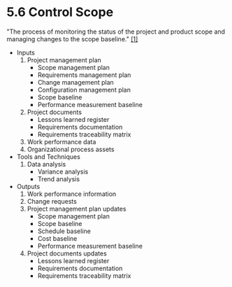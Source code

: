 # 5.6 Control Scope

"The process of monitoring the status of the project and product scope and
managing changes to the scope baseline." [[1]](../home.md#references)

- Inputs
  1. Project management plan
     - Scope management plan
     - Requirements management plan
     - Change management plan
     - Configuration management plan
     - Scope baseline
     - Performance measurement baseline
  2. Project documents
     - Lessons learned register
     - Requirements documentation
     - Requirements traceability matrix
  3. Work performance data
  4. Organizational process assets
- Tools and Techniques
  1. Data analysis
     - Variance analysis
     - Trend analysis
- Outputs
  1. Work performance information
  2. Change requests
  3. Project management plan updates
     - Scope management plan
     - Scope baseline
     - Schedule baseline
     - Cost baseline
     - Performance measurement baseline
  4. Project documents updates
     - Lessons learned register
     - Requirements documentation
     - Requirements traceability matrix
